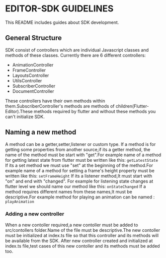 # EDITOR-SDK GUIDELINES

This README includes guides about SDK development.

## General Structure

SDK consist of controllers which are individual Javascript classes and methods of these classes.
Currently there are 6 different controllers:

-   AnimationController
-   FrameController
-   LayoutsController
-   UtilsController
-   SubscriberController
-   DocumentController

These controllers have their own methods within them.SubscriberController's methods are methods of children(Flutter-Editor).These methods required by flutter and without these methods you can't initialize SDK.


## Naming a new method

A method can be a getter,setter,listener or custom type.
If a method is for getting some properties from another source,if its a getter method, the name of the method must be start with "get".For example name of a method for getting latest state from flutter must be written like this:
`getLatestState`
If its a set method we must use "set" at the beginning of the method.For example name of a method for setting a frame's height property must be written like this:
`setFrameHeight`
If its a listener method,It must start with "on" and end with "changed".
For example for listening state changes at flutter level we should name our method like this:
`onStateChanged`
If a method requires different names from these names,It must be descriptive.For example method for playing an animation can be named :
`playAnimation`

### Adding a new controller

When a new contoller required,a new contoller must be added to src/contollers folder.Name of the file must be descriptive.The new contoller must be initialized at index.ts file so that this controller and its methods will be available from the SDK.
After new controller created and initialized at index.ts file,test cases of this new contoller and its methods must be added too.
